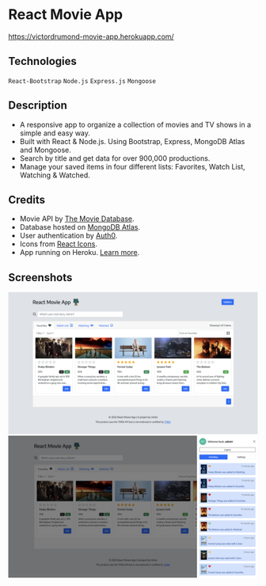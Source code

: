 # React Movie App
https://victordrumond-movie-app.herokuapp.com/

## Technologies
`React-Bootstrap` `Node.js` `Express.js` `Mongoose`

## Description
* A responsive app to organize a collection of movies and TV shows in a simple and easy way.
* Built with React & Node.js. Using Bootstrap, Express, MongoDB Atlas and Mongoose.
* Search by title and get data for over 900,000 productions.
* Manage your saved items in four different lists: Favorites, Watch List, Watching & Watched.

## Credits
* Movie API by [The Movie Database](https://www.themoviedb.org/).
* Database hosted on [MongoDB Atlas](https://www.mongodb.com/atlas).
* User authentication by [Auth0](https://auth0.com).
* Icons from [React Icons](https://react-icons.github.io/react-icons/).
* App running on Heroku. [Learn more](https://devcenter.heroku.com/articles/getting-started-with-nodejs).

## Screenshots
![img](./client/public/screenshot1.png)
![img](./client/public/screenshot2.png)
